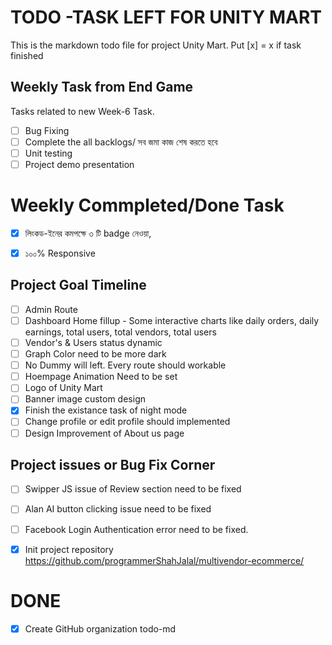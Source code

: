 # TODO -TASK LEFT FOR UNITY MART

This is the markdown todo file for project Unity Mart.
Put [x] = x if task finished

## Weekly Task from End Game

Tasks related to new Week-6 Task.

- [ ] Bug Fixing
- [ ] Complete the all backlogs/ সব জমা কাজ শেষ করতে হবে 
- [ ] Unit testing 
- [ ] Project demo presentation 

# Weekly Commpleted/Done Task
- [x] লিংকড-ইনের কমপক্ষে ৩ টি badge নেওয়া,
- [x] ১০০% Responsive 


## Project Goal Timeline
- [ ] Admin Route
- [ ] Dashboard Home fillup - Some interactive charts like daily  orders, daily earnings, total users, total vendors, total users 
- [ ] Vendor's & Users status dynamic
- [ ] Graph Color need to be more dark
- [ ] No Dummy will left. Every route should workable
- [ ] Hoempage Animation Need to be set
- [ ] Logo of Unity Mart
- [ ] Banner image custom design
- [x] Finish the existance task of night mode
- [ ] Change profile or edit profile should implemented
- [ ] Design Improvement of About us page

## Project issues or Bug Fix Corner
- [ ] Swipper JS issue of Review section need to be fixed
- [ ] Alan AI button clicking issue need to be fixed
- [ ] Facebook Login Authentication error need to be fixed.

- [x] Init project repository
      https://github.com/programmerShahJalal/multivendor-ecommerce/

# DONE

- [x] Create GitHub organization todo-md